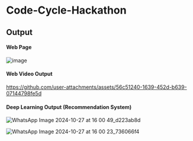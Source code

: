# Code-Cycle-Hackathon
## Output
#### Web Page
![image](https://github.com/user-attachments/assets/1a94aa43-f80e-4dcc-b534-6b12ae7216fa)
#### Web Video Output



https://github.com/user-attachments/assets/56c51240-1639-452d-b639-07144798fe5d



#### Deep Learning Output (Recommendation System)
![WhatsApp Image 2024-10-27 at 16 00 49_d223ab8d](https://github.com/user-attachments/assets/f04e472d-73c0-4521-ab3a-88daec487aa4) <br>


![WhatsApp Image 2024-10-27 at 16 00 23_736066f4](https://github.com/user-attachments/assets/6740452c-9c30-4286-9f78-f18ecfd4c6cc)

